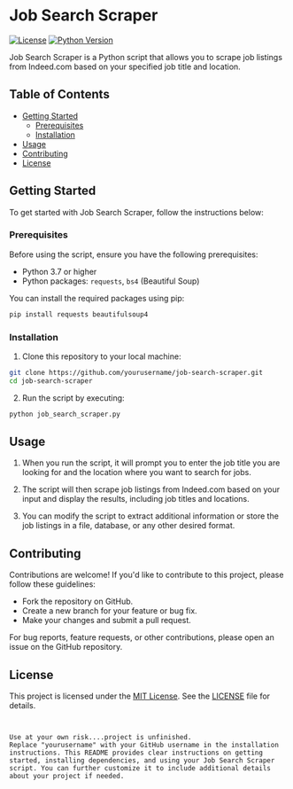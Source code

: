 
# Job Search Scraper

[![License](https://img.shields.io/badge/License-MIT-blue.svg)](LICENSE)
[![Python Version](https://img.shields.io/badge/Python-3.7%2B-blue.svg)](https://www.python.org/downloads/)

Job Search Scraper is a Python script that allows you to scrape job listings from Indeed.com based on your specified job title and location.

## Table of Contents

- [Getting Started](#getting-started)
  - [Prerequisites](#prerequisites)
  - [Installation](#installation)
- [Usage](#usage)
- [Contributing](#contributing)
- [License](#license)

## Getting Started

To get started with Job Search Scraper, follow the instructions below:

### Prerequisites

Before using the script, ensure you have the following prerequisites:

- Python 3.7 or higher
- Python packages: `requests`, `bs4` (Beautiful Soup)

You can install the required packages using pip:

```bash
pip install requests beautifulsoup4
```

### Installation

1. Clone this repository to your local machine:

```bash
git clone https://github.com/yourusername/job-search-scraper.git
cd job-search-scraper
```

2. Run the script by executing:

```bash
python job_search_scraper.py
```

## Usage

1. When you run the script, it will prompt you to enter the job title you are looking for and the location where you want to search for jobs.

2. The script will then scrape job listings from Indeed.com based on your input and display the results, including job titles and locations.

3. You can modify the script to extract additional information or store the job listings in a file, database, or any other desired format.

## Contributing

Contributions are welcome! If you'd like to contribute to this project, please follow these guidelines:

- Fork the repository on GitHub.
- Create a new branch for your feature or bug fix.
- Make your changes and submit a pull request.

For bug reports, feature requests, or other contributions, please open an issue on the GitHub repository.

## License

This project is licensed under the [MIT License](LICENSE). See the [LICENSE](LICENSE) file for details.
```


Use at your own risk....project is unfinished.
Replace "yourusername" with your GitHub username in the installation instructions. This README provides clear instructions on getting started, installing dependencies, and using your Job Search Scraper script. You can further customize it to include additional details about your project if needed.

